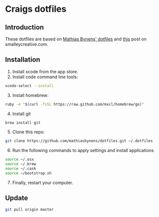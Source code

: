 # Craigs dotfiles

## Introduction
These dotfiles are based on [Mathias Bynens' dotfiles](https://github.com/mathiasbynens/dotfiles) and [this](http://blog.smalleycreative.com/tutorials/using-git-and-github-to-manage-your-dotfiles/) post on smalleycreative.com. 


## Installation

1. Install xcode from the app store.
2. Install code command line tools:
```bash
xcode-select --install
```

3. Install homebrew:
```bash
ruby -e "$(curl -fsSL https://raw.github.com/mxcl/homebrew/go)"
```

4. Install git
```bash
brew install git
```

5. Clone this repo:
```bash
git clone https://github.com/mathiasbynens/dotfiles.git ~/.dotfiles 
```

6. Run the following commands to apply settings and install applications
```bash
source ~/.osx
source ~/.brew
source ~/.cask
source ~/bootstrap.sh
```

7. Finally, restart your computer.


## Update
```bash
git pull origin master
```